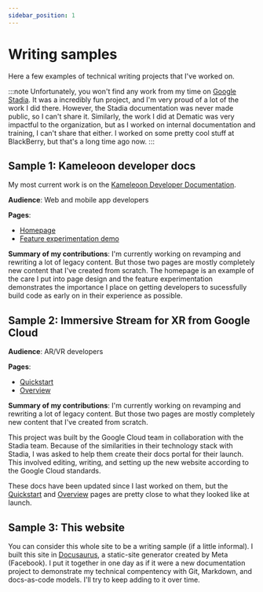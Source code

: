 ```yaml
---
sidebar_position: 1
---
```


# Writing samples

Here a few examples of technical writing projects that I've worked on.

:::note
Unfortunately, you won't find any work from my time on [Google Stadia](https://stadia.google.com/gg/). It was a incredibly fun project, and I'm very proud of a lot of the work I did there. However, the Stadia documentation was never made public, so I can't share it. Similarly, the work I did at Dematic was very impactful to the organization, but as I worked on internal documentation and training, I can't share that either. I worked on some pretty cool stuff at BlackBerry, but that's a long time ago now.
:::

## Sample 1: Kameleoon developer docs

My most current work is on the [Kameleoon Developer Documentation](https://developers.kameleoon.com/).

**Audience**: Web and mobile app developers 

**Pages**: 
* [Homepage](https://developers.kameleoon.com/) 
* [Feature experimentation demo](https://developers.kameleoon.com/feature-management-and-experimentation/demo-feature-experimentation)

**Summary of my contributions**:  I'm currently working on revamping and rewriting a lot of legacy content. But those two pages are mostly completely new content that I've created from scratch.  The homepage is an example of the care I put into page design and the feature experimentation demonstrates the importance I place on getting developers to sucessfully build code as early on in their experience as possible.


## Sample 2: Immersive Stream for XR from Google Cloud

**Audience**: AR/VR developers 

**Pages**: 
* [Quickstart](https://cloud.google.com/immersive-stream/xr/docs/quickstart) 
* [Overview](https://cloud.google.com/immersive-stream/xr/docs/concept)

**Summary of my contributions**:  I'm currently working on revamping and rewriting a lot of legacy content. But those two pages are mostly completely new content that I've created from scratch. 

This project was built by the Google Cloud team in collaboration with the Stadia team. Because of the similarities in their technology stack with Stadia, I was asked to help them create their docs portal for their launch. This involved editing, writing, and setting up the new website according to the Google Cloud standards.

These docs have been updated since I last worked on them, but the [Quickstart](https://cloud.google.com/immersive-stream/xr/docs/quickstart) and [Overview](https://cloud.google.com/immersive-stream/xr/docs/concept) pages are pretty close to what they looked like at launch. 

## Sample 3: This website

You can consider this whole site to be a writing sample (if a little informal). I built this site in [Docusaurus](https://docusaurus.io/), a static-site generator created by Meta (Facebook). I put it together in one day as if it were a new documentation project to demonstrate my technical compentency with Git, Markdown, and docs-as-code models. I'll try to keep adding to it over time. 

